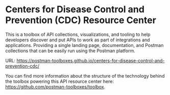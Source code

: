 # Centers for Disease Control and Prevention (CDC) Resource Center
This is a toolbox of API collections, visualizations, and tooling to help developers discover and put APIs to work as part of integrations and applications. Providing a single landing page, documentation, and Postman collections that can be easily run using the Postman platform.

URL: https://postman-toolboxes.github.io/centers-for-disease-control-and-prevention-cdc/

You can find more information about the structure of the technology behind the toolbox powering this API resource center here: https://github.com/postman-toolboxes/toolbox.
